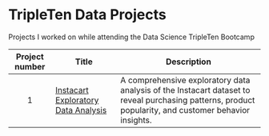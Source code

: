 # TripleTen Data Projects
Projects I worked on while attending the Data Science TripleTen Bootcamp

| Project number | Title | Description |
| :-------: | --------------------------- |----------- |
| 1 | [Instacart Exploratory Data Analysis](Instacart_EDA/Instacart_EDA.ipynb)| A comprehensive exploratory data analysis of the Instacart dataset to reveal purchasing patterns, product popularity, and customer behavior insights.|
